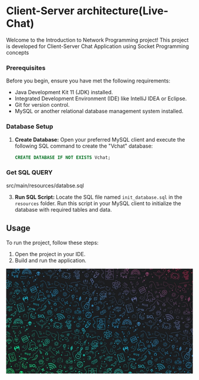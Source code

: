 # Client-Server architecture(Live-Chat)

Welcome to the Introduction to Network Programming project! This project is developed for Client-Server Chat Application using Socket Programming concepts

### Prerequisites

Before you begin, ensure you have met the following requirements:

- Java Development Kit 11 (JDK) installed.
- Integrated Development Environment (IDE) like IntelliJ IDEA or Eclipse.
- Git for version control.
- MySQL or another relational database management system installed.

### Database Setup

1. **Create Database:**
   Open your preferred MySQL client and execute the following SQL command to create the "Vchat" database:

   ```sql
   CREATE DATABASE IF NOT EXISTS Vchat;
   ```
### Get SQL QUERY
   src/main/resources/databse.sql

3. **Run SQL Script:**
   Locate the SQL file named `init_database.sql` in the `resources` folder. Run this script in your MySQL client to initialize the database with required tables and data.

## Usage

To run the project, follow these steps:

1. Open the project in your IDE.
2. Build and run the application.

![Alt text](src/main/resources/assets/background.jpg
)


